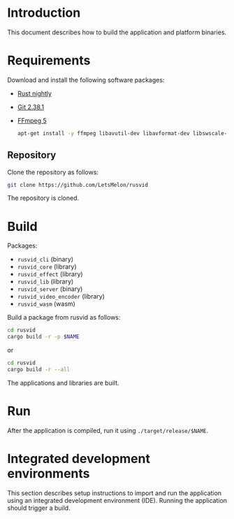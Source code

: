 # Introduction

This document describes how to build the application and platform binaries.

# Requirements

Download and install the following software packages:

* [Rust nightly](https://www.rust-lang.org/tools/install)
* [Git 2.38.1](https://git-scm.com/downloads)
* [FFmpeg 5](https://ffmpeg.org/download.html) 

    ```sh
    apt-get install -y ffmpeg libavutil-dev libavformat-dev libswscale-dev
    ```

## Repository

Clone the repository as follows:

```sh
git clone https://github.com/LetsMelon/rusvid
```

The repository is cloned.

# Build

Packages:

- `rusvid_cli` (binary)
- `rusvid_core`  (library)
- `rusvid_effect` (library)
- `rusvid_lib` (library)
- `rusvid_server` (binary)
- `rusvid_video_encoder` (library)
- `rusvid_wasm` (wasm)

Build a package from rusvid as follows:

```sh
cd rusvid
cargo build -r -p $NAME
```

or

```sh
cd rusvid
cargo build -r --all
```

The applications and libraries are built.

# Run

After the application is compiled, run it using `./target/release/$NAME`.

# Integrated development environments

This section describes setup instructions to import and run the application
using an integrated development environment (IDE). Running the application
should trigger a build.

